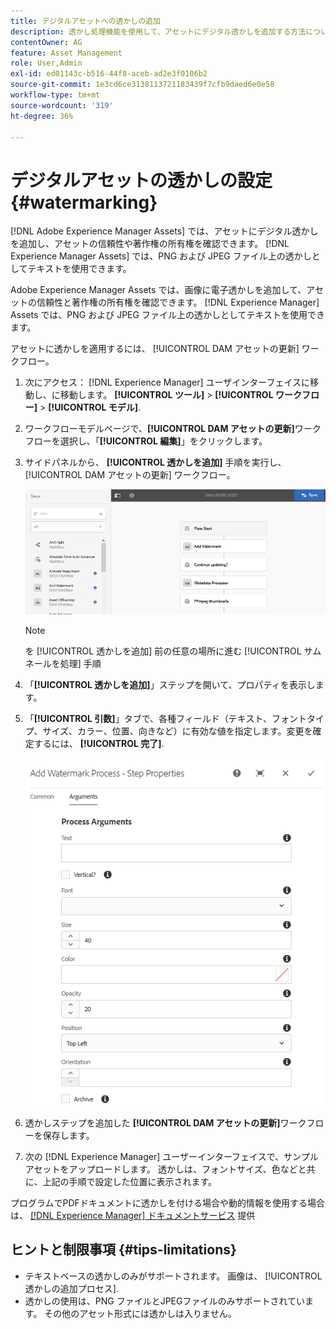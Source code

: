 ```yaml
---
title: デジタルアセットへの透かしの追加
description: 透かし処理機能を使用して、アセットにデジタル透かしを追加する方法について説明します。
contentOwner: AG
feature: Asset Management
role: User,Admin
exl-id: ed01143c-b516-44f8-aceb-ad2e3f0106b2
source-git-commit: 1e3cd6ce3138113721183439f7cfb9daed6e0e58
workflow-type: tm+mt
source-wordcount: '319'
ht-degree: 36%

---
```


# デジタルアセットの透かしの設定 {#watermarking}

[!DNL Adobe Experience Manager Assets] では、アセットにデジタル透かしを追加し、アセットの信頼性や著作権の所有権を確認できます。 [!DNL Experience Manager Assets] では、PNG および JPEG ファイル上の透かしとしてテキストを使用できます。

Adobe Experience Manager Assets では、画像に電子透かしを追加して、アセットの信頼性と著作権の所有権を確認できます。 [!DNL Experience Manager] Assets では、PNG および JPEG ファイル上の透かしとしてテキストを使用できます。

アセットに透かしを適用するには、 [!UICONTROL DAM アセットの更新] ワークフロー。

1. 次にアクセス： [!DNL Experience Manager] ユーザインターフェイスに移動し、に移動します。 **[!UICONTROL ツール]** > **[!UICONTROL ワークフロー]** > **[!UICONTROL モデル]**.
1. ワークフローモデルページで、**[!UICONTROL DAM アセットの更新]**&#x200B;ワークフローを選択し、「**[!UICONTROL 編集]**」をクリックします。

1. サイドパネルから、 **[!UICONTROL 透かしを追加]** 手順を実行し、 [!UICONTROL DAM アセットの更新] ワークフロー。

   ![「DAM アセットの更新」ワークフローに「透かしを追加」ステップをドラッグします](assets/add_watermark_step_aem_assets.png)

   >[!NOTE]
   >
   >を [!UICONTROL 透かしを追加] 前の任意の場所に進む [!UICONTROL サムネールを処理] 手順

1. 「**[!UICONTROL 透かしを追加]**」ステップを開いて、プロパティを表示します。
1. 「**[!UICONTROL 引数]**」タブで、各種フィールド（テキスト、フォントタイプ、サイズ、カラー、位置、向きなど）に有効な値を指定します。変更を確定するには、 **[!UICONTROL 完了]**.

   ![Assets における「透かしを追加」ステップの引数の指定](assets/arguments_add_watermark_aem_assets.png)

1. 透かしステップを追加した **[!UICONTROL DAM アセットの更新]**&#x200B;ワークフローを保存します。
1. 次の [!DNL Experience Manager] ユーザーインターフェイスで、サンプルアセットをアップロードします。 透かしは、フォントサイズ、色などと共に、上記の手順で設定した位置に表示されます。

プログラムでPDFドキュメントに透かしを付ける場合や動的情報を使用する場合は、 [[!DNL Experience Manager] ドキュメントサービス](/help/forms/using/overview-aem-document-services.md) 提供

## ヒントと制限事項 {#tips-limitations}

* テキストベースの透かしのみがサポートされます。 画像は、 [!UICONTROL 透かしの追加プロセス].
* 透かしの使用は、PNG ファイルとJPEGファイルのみサポートされています。 その他のアセット形式には透かしは入りません。

